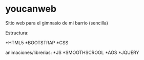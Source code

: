 # youcanweb

Sitio web para el gimnasio de mi barrio (sencilla)

Estructura:

*HTML5
*BOOTSTRAP
*CSS

animaciones/librerias:
*JS
*SMOOTHSCROOL
*AOS
*JQUERY
